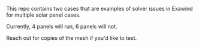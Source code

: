 This repo contains two cases that are examples of solver issues in Exawind for multiple solar panel cases. 

Currently, 4 panels will run, 6 panels will not. 

Reach out for copies of the mesh if you'd like to test. 

